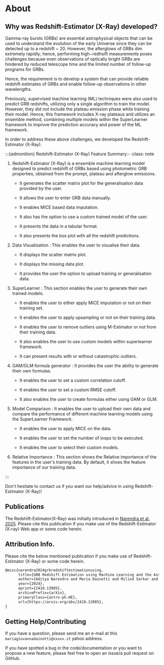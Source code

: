 # About

## Why was Redshift-Estimator (X-Ray) developed?
Gamma-ray bursts (GRBs) are essential astrophysical objects that can be used to understand the evolution of the early Universe since they can be detected up to a redshift ~ 20. However, the afterglows of GRBs dim extremely rapidly; hence, performing high−redhsift measurements poses challenges because even observations of optically bright GRBs are hindered by reduced telescope time and the limited number of follow-up programs for GRBs.

Hence, the requirement is to develop a system that can provide reliable redshift estimates of GRBs and enable follow-up observations in other wavelengths.

Previously, supervised machine learning (ML) techniques were also used to predict GRB redshifts, utilizing only a single algorithm to train the model. However, they did not include the plateau emission phase while training their model. Hence, this framework includes X-ray plateaus and utilizes an ensemble method, combining multiple models within the SuperLearner framework to improve the prediction accuracy and power of the ML framework.



In order to address these above challenges, we developed the Redshift-Estimator (X-Ray).

:::{admonition} Redshift-Estimator (X-Ray) Feature Summary:-
:class: note

1. Redshift-Estimator (X-Ray) is a ensemble machine learning model designed to predict redshift of GRBs based using photometric GRB properties, obtained from the prompt, plateau and afterglow emissions.

    * It generates the scatter matrix plot for the generalisation data provided by the user.
    
    * It allows the user to enter GRB data manually.

    * It enables MICE based data imputation.
  
    * It also has the option to use a custom trained model of the user.
  
    *  It presents the data in a tabular format.
  
    *  It also presents the box plot with all the redshift predictions.

    

2.  Data Visualisation : This enables the user to visualise their data. 

    * It displays the scatter matrix plot.
  
    * It displays the missing data plot.
  
    * It provides the user the option to upload training or generalisation data.


  
3.  SuperLearner : This section enables the user to generate their own trained models.

    * It enables the user to either apply MICE imputation or not on their training set.
  
    * It enables the user to apply upsampling or not on their training data.
  
    * It enables the user to remove outliers using M-Estimator or not from their training data.
  
    * It also enables the user to use custom models within superlearner framework.
  
    * It can present results with or without catastrophic outliers.
  
4.  GAM/GLM formula generator : It provides the user the ability to generate their own formulas.

    * It enables the user to set a custom correlation cutoff.
  
    * It enables the user to set a custom RMSE cutoff.
  
    * It also enables the user to create formulas either using GAM or GLM.
  
5.  Model Comparison : It enables the user to upload their own data and compare the performance of different machine learning models using the SuperLearner Framework.

    * It enables the user to apply MICE on the data.
  
    * It enables the user to set the number of loops to be executed.
  
    * It enables the user to select their custom models.
  
6.  Relative Importance : This section shows the Relative importance of the features in the user's training data. By default, it shoes the feature importance of our training data.

    
:::


 

Don't hesitate to contact us if you want our help/advice in using Redshift-Estimator (X-Ray)! 



## Publications
The Redshift-Estimator(X-Ray) was initially introduced in [Narendra et al. 2025](https://arxiv.org/abs/2410.13985). Please cite this publication if you make use of the Redshift-Estimator (X-ray) Web app or some code herein.


## Attribution Info.

Please cite the below mentioned publication if you make use of Redshift-Estimator (X-Ray) or some code herein.

``` tex
@misc{narendra2024grbredshiftestimationusing,
      title={GRB Redshift Estimation using Machine Learning and the Associated Web-App}, 
      author={Aditya Narendra and Maria Dainotti and Milind Sarkar and Aleksander Lenart and Malgorzata Bogdan and Agnieszka Pollo and Bing Zhang and Aleksandra Rabeda and Vahe Petrosian and Iwasaki Kazunari},
      year={2024},
      eprint={2410.13985},
      archivePrefix={arXiv},
      primaryClass={astro-ph.HE},
      url={https://arxiv.org/abs/2410.13985}, 
}
```


## Getting Help/Contributing

If you have a question, please send me an e-mail at this
`mariagiovannadainotti@xxxxx.it` yahoo address.

If you have spotted a bug in the code/documentation or you want to
propose a new feature, please feel free to open an issue/a pull request
on GitHub.

